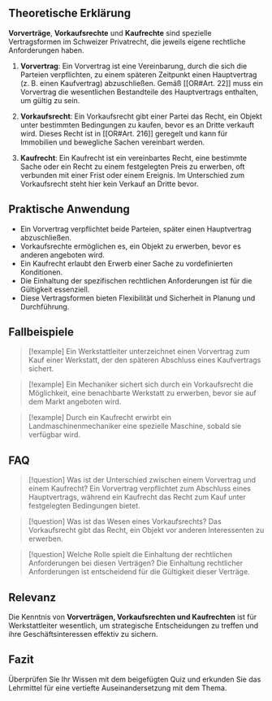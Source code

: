 ## Theoretische Erklärung

**Vorverträge**, **Vorkaufsrechte** und **Kaufrechte** sind spezielle Vertragsformen im Schweizer Privatrecht, die jeweils eigene rechtliche Anforderungen haben.

1. **Vorvertrag**: Ein Vorvertrag ist eine Vereinbarung, durch die sich die Parteien verpflichten, zu einem späteren Zeitpunkt einen Hauptvertrag (z. B. einen Kaufvertrag) abzuschließen. Gemäß [[OR#Art. 22]] muss ein Vorvertrag die wesentlichen Bestandteile des Hauptvertrags enthalten, um gültig zu sein.

2. **Vorkaufsrecht**: Ein Vorkaufsrecht gibt einer Partei das Recht, ein Objekt unter bestimmten Bedingungen zu kaufen, bevor es an Dritte verkauft wird. Dieses Recht ist in [[OR#Art. 216]] geregelt und kann für Immobilien und bewegliche Sachen vereinbart werden. 

3. **Kaufrecht**: Ein Kaufrecht ist ein vereinbartes Recht, eine bestimmte Sache oder ein Recht zu einem festgelegten Preis zu erwerben, oft verbunden mit einer Frist oder einem Ereignis. Im Unterschied zum Vorkaufsrecht steht hier kein Verkauf an Dritte bevor.

## Praktische Anwendung

- Ein Vorvertrag verpflichtet beide Parteien, später einen Hauptvertrag abzuschließen.
- Vorkaufsrechte ermöglichen es, ein Objekt zu erwerben, bevor es anderen angeboten wird.
- Ein Kaufrecht erlaubt den Erwerb einer Sache zu vordefinierten Konditionen.
- Die Einhaltung der spezifischen rechtlichen Anforderungen ist für die Gültigkeit essenziell.
- Diese Vertragsformen bieten Flexibilität und Sicherheit in Planung und Durchführung.

## Fallbeispiele

>[!example] Ein Werkstattleiter unterzeichnet einen Vorvertrag zum Kauf einer Werkstatt, der den späteren Abschluss eines Kaufvertrags sichert.

>[!example] Ein Mechaniker sichert sich durch ein Vorkaufsrecht die Möglichkeit, eine benachbarte Werkstatt zu erwerben, bevor sie auf dem Markt angeboten wird.

>[!example] Durch ein Kaufrecht erwirbt ein Landmaschinenmechaniker eine spezielle Maschine, sobald sie verfügbar wird.

## FAQ

>[!question] Was ist der Unterschied zwischen einem Vorvertrag und einem Kaufrecht?
>Ein Vorvertrag verpflichtet zum Abschluss eines Hauptvertrags, während ein Kaufrecht das Recht zum Kauf unter festgelegten Bedingungen bietet.

>[!question] Was ist das Wesen eines Vorkaufsrechts?
>Das Vorkaufsrecht gibt das Recht, ein Objekt vor anderen Interessenten zu erwerben.

>[!question] Welche Rolle spielt die Einhaltung der rechtlichen Anforderungen bei diesen Verträgen?
>Die Einhaltung rechtlicher Anforderungen ist entscheidend für die Gültigkeit dieser Verträge.

## Relevanz

Die Kenntnis von **Vorverträgen, Vorkaufsrechten und Kaufrechten** ist für Werkstattleiter wesentlich, um strategische Entscheidungen zu treffen und ihre Geschäftsinteressen effektiv zu sichern.

## Fazit

Überprüfen Sie Ihr Wissen mit dem beigefügten Quiz und erkunden Sie das Lehrmittel für eine vertiefte Auseinandersetzung mit dem Thema.